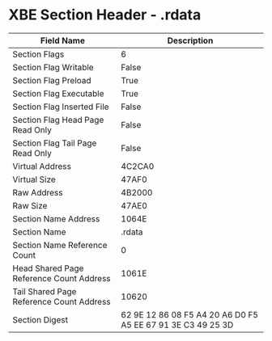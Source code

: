 # XBE Section Header - .rdata

| Field Name | Description |
|---|---|
| Section Flags | 6 |
| Section Flag Writable | False |
| Section Flag Preload | True |
| Section Flag Executable | True |
| Section Flag Inserted File | False |
| Section Flag Head Page Read Only | False |
| Section Flag Tail Page Read Only | False |
| Virtual Address | 4C2CA0 |
| Virtual Size | 47AF0 |
| Raw Address | 4B2000 |
| Raw Size | 47AE0 |
| Section Name Address | 1064E |
| Section Name | .rdata |
| Section Name Reference Count | 0 |
| Head Shared Page Reference Count Address | 1061E |
| Tail Shared Page Reference Count Address | 10620 |
| Section Digest | 62 9E 12 86 08 F5 A4 20 A6 D0 F5 A5 EE 67 91 3E C3 49 25 3D |
